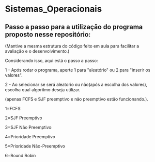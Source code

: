 # Sistemas_Operacionais


## Passo a passo para a utilização do programa proposto nesse repositório:

(Mantive a mesma estrutura do código feito em aula para facilitar a avaliação e o desenvolvimento.)

Considerando isso, aqui está o passo a passo:

1 - Após rodar o programa, aperte 1 para "aleatório" ou 2 para "inserir os valores".

2 - Ao selecionar se será aleatorio ou não(após a escolha dos valores), escolha qual algoritmo deseja utilizar.

(apenas FCFS e SJF preemptivo e não preemptivo estão funcionando.).

1=FCFS

2=SJF Preemptivo

3=SJF Não Preemptivo

4=Prioridade Preemptivo

5=Prioridade Não-Preemptivo

6=Round Robin